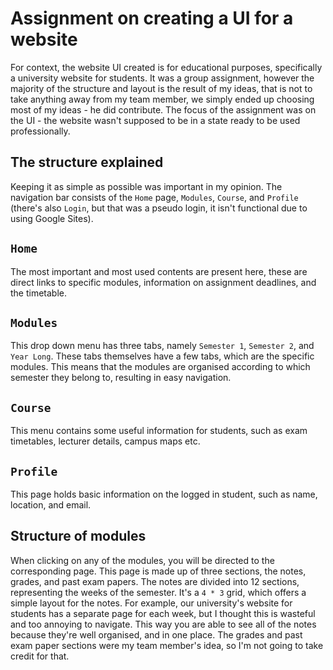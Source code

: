 # Assignment on creating a UI for a website
For context, the website UI created is for educational purposes, specifically a university website for students. It was a group assignment, however the majority of the structure and layout is the result of my ideas, that is not to take anything away from my team member, we simply ended up choosing most of my ideas - he did contribute. The focus of the assignment was on the UI - the website wasn't supposed to be in a state ready to be used professionally.

## The structure explained
Keeping it as simple as possible was important in my opinion. The navigation bar consists of the `Home` page, `Modules`, `Course`, and `Profile` (there's also `Login`, but that was a pseudo login, it isn't functional due to using Google Sites).

## `Home`
The most important and most used contents are present here, these are direct links to specific modules, information on assignment deadlines, and the timetable.

## `Modules`
This drop down menu has three tabs, namely `Semester 1`, `Semester 2`, and `Year Long`. These tabs themselves have a few tabs, which are the specific modules. This means that the modules are organised according to which semester they belong to, resulting in easy navigation.

## `Course`
This menu contains some useful information for students, such as exam timetables, lecturer details, campus maps etc.

## `Profile`
This page holds basic information on the logged in student, such as name, location, and email. 

## Structure of modules
When clicking on any of the modules, you will be directed to the corresponding page. This page is made up of three sections, the notes, grades, and past exam papers. The notes are divided into 12 sections, representing the weeks of the semester. It's a `4 * 3` grid, which offers a simple layout for the notes. For example, our university's website for students has a separate page for each week, but I thought this is wasteful and too annoying to navigate. This way you are able to see all of the notes because they're well organised, and in one place. The grades and past exam paper sections were my team member's idea, so I'm not going to take credit for that.
